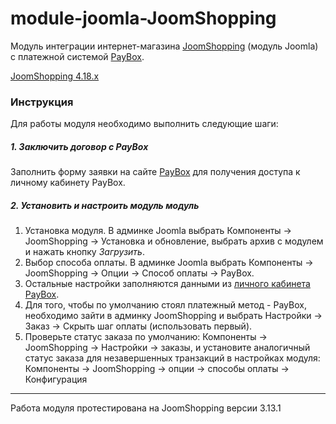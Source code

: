 # module-joomla-JoomShopping

Модуль интеграции интернет-магазина [JoomShopping](https://joomshopping.pro/) (модуль Joomla) с платежной системой [PayBox](https://paybox.money).

[JoomShopping 4.18.x](https://github.com/PayBox/module-joomla-JoomShopping/raw/4.18/module-joomla-JoomShopping-4.18.zip) 

### Инструкция

Для работы модуля необходимо выполнить следующие шаги:

##### 1. Заключить договор с PayBox

Заполнить форму заявки на сайте [PayBox](https://paybox.money) для получения доступа к личному кабинету PayBox.

##### 2. Установить и настроить модуль модуль

1. Установка модуля. В админке Joomla выбрать Компоненты &rarr; JoomShopping &rarr; Установка и обновление, выбрать архив с модулем и нажать кнопку *Загрузить*.
2. Выбор способа оплаты. В админке Joomla выбрать Компоненты &rarr; JoomShopping &rarr; Опции &rarr; Способ оплаты &rarr; PayBox.
3. Остальные настройки заполняются данными из [личного кабинета PayBox](https://my.paybox.money).
4. Для того, чтобы по умолчанию стоял платежный метод - PayBox, необходимо зайти в админку JoomShopping и выбрать Настройки &rarr; Заказ &rarr; Скрыть шаг оплаты (использовать первый).
5. Проверьте статус заказа по умолчанию: Компоненты &rarr; JoomShopping &rarr; Настройки &rarr; заказы, и установите аналогичный статус заказа для незавершенных транзакций в настройках модуля: Компоненты &rarr; JoomShopping &rarr; опции &rarr; способы оплаты &rarr; Конфигурация
---

Работа модуля протестирована на JoomShopping версии 3.13.1
